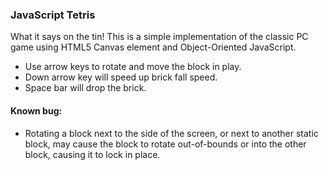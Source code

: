 ### JavaScript Tetris ###

What it says on the tin! This is a simple implementation of the classic PC game using
HTML5 Canvas element and Object-Oriented JavaScript.

* Use arrow keys to rotate and move the block in play.
* Down arrow key will speed up brick fall speed.
* Space bar will drop the brick.

#### Known bug: ####

* Rotating a block next to the side of the screen, or next to another static block,
may cause the block to rotate out-of-bounds or into the other block, causing it to
lock in place. 
